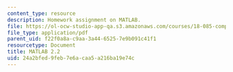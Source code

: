 ```yaml
---
content_type: resource
description: Homework assignment on MATLAB.
file: https://ol-ocw-studio-app-qa.s3.amazonaws.com/courses/18-085-computational-science-and-engineering-i-fall-2008/24a2bfed9feb7e6acaa5a216ba19e74c_mt2_18085_f07.pdf
file_type: application/pdf
parent_uid: f22f0a8a-c9aa-3a44-6525-7e9b091c41f1
resourcetype: Document
title: MATLAB 2.2
uid: 24a2bfed-9feb-7e6a-caa5-a216ba19e74c
---
```

